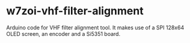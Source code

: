 # w7zoi-vhf-filter-alignment
Arduino code for VHF filter alignment tool. It makes use of a SPI 128x64 OLED screen, an encoder and a Si5351 board.
